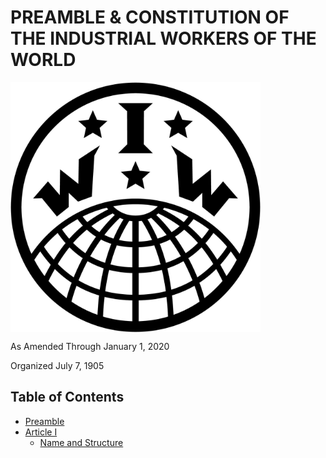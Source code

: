 # PREAMBLE & CONSTITUTION OF THE INDUSTRIAL WORKERS OF THE WORLD

<img src="/Resources/Images/logo_black.jpg" align="middle" height="400">

As Amended Through January 1, 2020

Organized July 7, 1905


## Table of Contents

* [Preamble](/Constitution/Preamble.md)
* [Article I](/Constitution/Article%201.md#article-i)
  * [Name and Structure](Article%201.md#name-and-structure)

